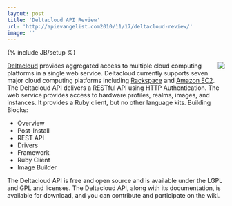 ```yaml
---
layout: post
title: 'Deltacloud API Review'
url: 'http://apievangelist.com2010/11/17/deltacloud-review/'
image: ''
---
```

{% include JB/setup %}
<img src="http://kinlane-productions.s3.amazonaws.com/cloud-computing/Deltacloud%20|%20Many%20Clouds.%20One%20API.%20No%20Problem..jpg"  align="right" /><a href="http://deltacloud.org">Deltacloud</a> provides aggregated access to multiple cloud computing platforms in a single web service. Deltacloud currently supports seven major cloud computing platforms including <a href="http://www.rackspacecloud.com/" target="_blank">Rackspace</a> and <a href="http://aws.amazon.com/ec2/" target="_blank">Amazon EC2</a>.
The Deltacloud API delivers a RESTful API using HTTP Authentication. The web service provides access to hardware profiles, realms, images, and instances. It provides a Ruby client, but no other language kits.
Building Blocks:
<ul >
     <li>Overview
     </li>
     <li>Post-Install
     </li>
     <li>REST API
     </li>
     <li>Drivers
     </li>
     <li>Framework
     </li>
     <li>Ruby Client
     </li>
     <li>Image Builder
     </li>
</ul>The Deltacloud API is free and open source and is available under the LGPL and GPL and licenses.
The Deltacloud API, along with its documentation, is available for download, and you can contribute and participate on the wiki.
